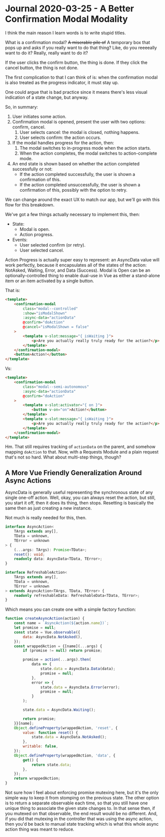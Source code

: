 Journal 2020-03-25 - A Better Confirmation Modal Modality
========

I think the main reason I learn words is to write stupid titles.

What is a confirmation modal?  ~~A miserable pile of~~ A temporary box that pops up and asks if you really want to do that thing?  Like, do you reeeeally want to do it?  Really, really want to do it?

If the user clicks the confirm button, the thing is done.  If they click the cancel button, the thing is not done.

The first complication to that I can think of is: when the confirmation modal is also treated as the progress indicator, it must stay up.

One could argue that is bad practice since it means there's less visual indication of a state change, but anyway.

So, in summary:

1. User initiates some action.
2. Confirmation modal is opened, present the user with two options: confirm, cancel.
    1. User selects cancel: the modal is closed, nothing happens.
    2. User selects confirm: the action occurs.
3. If the modal handles progress for the action, then:
    1. The modal switches to in-progress mode when the action starts.
    2. When the action completes, the modal switches to action-complete mode.
4. An end state is shown based on whether the action completed successfully or not:
    - If the action completed successfully, the user is shown a confirmation of this.
    - If the action completed unsuccessfully, the user is shown a confirmation of this, possibly with the option to retry.

We can change around the exact UX to match our app, but we'll go with this flow for this breakdown.

We've got a few things actually necessary to implement this, then:

- State:
    - Modal is open.
    - Action progress.
- Events:
    - User selected confirm (or retry).
    - User selected cancel.

Action Progress is actually super easy to represent: an AsyncData value will work perfectly, because it encapsulates all of the states of the action: NotAsked, Waiting, Error, and Data (Success).  Modal is Open can be an optionally-controlled thing to enable dual-use in Vue as either a stand-alone item or an item activated by a single button.

That is:

```html
<template>
    <confirmation-modal
        class="modal--controlled"
        :show="isModalShown"
        :async-data="actionData"
        @confirm="doAction"
        @cancel="isModalShown = false"
    >
        <template v-slot:message="{ isWaiting }">
            <p>Are you actually really truly ready for the action?</p>
        </template>
    </confirmation-modal>
    <button>Action!</button>
</template>
```

Vs:

```html
<template>
    <confirmation-modal
        class="modal--semi-autonomous"
        :async-data="actionData"
        @confirm="doAction"
    >
        <template v-slot:activator="{ on }">
            <button v-on="on">Action!</button>
        </template>
        <template v-slot:message="{ isWaiting }">
            <p>Are you actually really truly ready for the action?</p>
        </template>
    </confirmation-modal>
</template>
```

Hm.  That still requires tracking of `actionData` on the parent, and somehow mapping `doAction` to that.  Now, with a Requests Module and a plain request that's not so hard.  What about multi-step things, though?



## A More Vue Friendly Generalization Around Async Actions

AsyncData is generally useful representing the synchronous state of any single one-off action.  Well, okay, you can always reset the action, but still, you start it off, then it does its thing, then stops.  Resetting is basically the same then as just creating a new instance.

Not much is really needed for this, then.

```typescript
interface AsyncAction<
    TArgs extends any[],
    TData = unknown,
    TError = unknown
> {
    (...args: TArgs): Promise<TData>;
    reset(): void;
    readonly data: AsyncData<TData, TError>;
}

interface RefreshableAction<
    TArgs extends any[],
    TData = unknown,
    TError = unknown
> extends AsyncAction<TArgs, TData, TError> {
    readonly refreshableData: RefreshableData<TData, TError>;
}
```

Which means you can create one with a simple factory function:

```js
function createAsyncAction(action) {
    const name = `AsyncAction(${action.name})`;
    let promise = null;
    const state = Vue.observable({
        data: AsyncData.NotAsked(),
    });
    const wrappedAction = {[name](...args) {
        if (promise != null) return promise;

        promise = action(...args).then(
            data => {
                state.data = AsyncData.Data(data);
                promise = null;
            },
            error => {
                state.data = AsyncData.Error(error);
                promise = null;
            }
        );

        state.data = AsyncData.Waiting();

        return promise;
    }}[name];
    Object.defineProperty(wrappedAction, 'reset', {
        value: function reset() {
            state.data = AsyncData.NotAsked();
        },
        writable: false,
    });
    Object.defineProperty(wrappedAction, 'data', {
        get() {
            return state.data;
        },
    });
    return wrappedAction;
}
```

Not sure how I feel about enforcing promise mutexing here, but it's the only simple way to keep it from stomping on the previous state.  The other option is to return a separate observable each time, so that you still have one unique thing to associate the given state changes to.  In that sense then, if you mutexed on that observable, the end result would be no different.  And, if you did that mutexing in the controller that was using the async action, then you'd be back to manual state tracking which is what this whole async action thing was meant to reduce.
